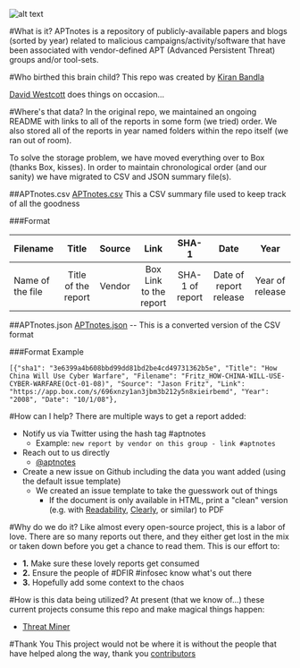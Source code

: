 ![alt text](https://app.box.com/representation/file_version_63945070465/image_2048_jpg/1.jpg?shared_name=3f9hioyl85mhd5kyt3y0e17vbuffq9un "APT Notes")

#What is it?
APTnotes is a repository of publicly-available papers and blogs (sorted by year) related to malicious campaigns/activity/software that have been associated with vendor-defined APT (Advanced Persistent Threat) groups and/or tool-sets.

#Who birthed this brain child?
This repo was created by [Kiran Bandla](https://twitter.com/kbandla)

[David Westcott](https://twitter.com/beast_fighter) does things on occasion...

#Where's that data?
In the original repo, we maintained an ongoing README with links to all of the reports in some form (we tried) order.
We also stored all of the reports in year named folders within the repo itself (we ran out of room).

To solve the storage problem, we have moved everything over to Box (thanks Box, kisses).
In order to maintain chronological order (and our sanity) we have migrated to CSV and JSON summary file(s).

##APTnotes.csv
[APTnotes.csv](https://github.com/aptnotes/data/blob/master/APTnotes.csv)
This a CSV summary file used to keep track of all the goodness

###Format

|Filename|Title|Source|Link|SHA-1|Date|Year|
|:------------- |:-------------:|:-----:|:-----:|:-----:|:-----:|:-----:|
|Name of the file|Title of the report|Vendor|Box Link to the report|SHA-1 of report| Date of report release|Year of release|

##APTnotes.json
[APTnotes.json](https://github.com/aptnotes/data/blob/master/APTnotes.json) -- This is a converted version of the CSV format

###Format
Example
```
[{"sha1": "3e6399a4b608bbd99dd81bd2be4cd49731362b5e", "Title": "How China Will Use Cyber Warfare", "Filename": "Fritz_HOW-CHINA-WILL-USE-CYBER-WARFARE(Oct-01-08)", "Source": "Jason Fritz", "Link": "https://app.box.com/s/696xnzy1an3jbm3b212y5n8xieirbemd", "Year": "2008", "Date": "10/1/08"},
```
#How can I help?
There are multiple ways to get a report added:
  * Notify us via Twitter using the hash tag #aptnotes
    * Example: `new report by vendor on this group - link #aptnotes`
  * Reach out to us directly
    * [@aptnotes](https://twitter.com/aptnotes)
  * Create a new issue on Github including the data you want added (using the default issue template)
    * We created an issue template to take the guesswork out of things
      * If the document is only available in HTML, print a "clean" version (e.g. with [Readability](https://readability.com/), [Clearly](https://evernote.com/clearly/), or similar) to PDF

#Why do we do it?
Like almost every open-source project, this is a labor of love. 
There are so many reports out there, and they either get lost in the mix or taken down before you get a chance to read them.
This is our effort to:

 * **1.** Make sure these lovely reports get consumed 
 * **2.** Ensure the people of #DFIR #infosec know what's out there
 * **3.** Hopefully add some context to the chaos
 
#How is this data being utilized?
At present (that we know of...) these current projects consume this repo and make magical things happen:

* [Threat Miner](https://www.threatminer.org/)

#Thank You
This project would not be where it is without the people that have helped along the way, thank you [contributors](https://github.com/kbandla/APTnotes/blob/master/contributors.md)

